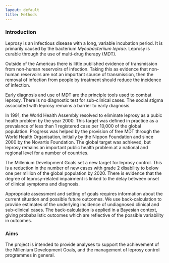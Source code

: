 ```yaml
---
layout: default
title: Methods
---
```


### Introduction

Leprosy is an infectious disease with a long, variable incubation period. It is primarily caused by the bacterium _Mycobacteriium leprae_. Leprosy is curable through the use of multi-drug therapy (MDT).

Outside of the Americas there is little published evidence of transmission from non-human reservoirs of infection. Taking this as evidence that non-human reservoirs are not an important source of transmission, then the removal of infection from people by treatment should reduce the incidence of infection.

Early diagnosis and use of MDT are the principle tools used to combat leprosy. There is no diagnostic test for sub-clinical cases. The social stigma associated with leprosy remains a barrier to early diagnosis.

In 1991, the World Health Assembly resolved to eliminate leprosy as a pubic health problem by the year 2000. This target was defined in practice as a prevalance of less than 1 registered case per 10,000 of the global population. Progress was helped by the provision of free MDT through the World Health Organisation, initially by the Nippon Foundation and since 2000 by the Novartis Foundation. The global target was achieved, but leprosy remains an important public health problem at a national and regional level for a number of countries.

The Millenium Development Goals set a new target for leprosy control. This is a reduction in the number of new cases with grade 2 disability to below one per million of the global population by 2020. There is evidence that the degree of leprosy-related impairment is linked to the delay between onset of clinical symptoms and diagnosis.

Appropriate assessment and setting of goals requires information about the current situation and possible future outcomes. We use back-calculation to provide estimates of the underlying  incidence of undiagnosed clinical and sub-clinical cases. The back-calculation is applied in a Bayesian context, giving probabalistic outcomes which are reflective of the possible variability in outcomes.

### Aims

The project is intended to provide analyses to support the achievement of the Millenium Development Goals, and the management of leprosy control programmes in general.

